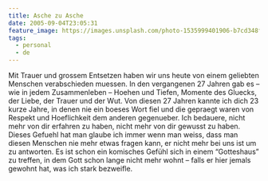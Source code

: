 ```yaml
---
title: Asche zu Asche
date: 2005-09-04T23:05:31
feature_image: https://images.unsplash.com/photo-1535999401906-b7cd348f4e21?ixlib=rb-0.3.5&q=80&fm=jpg&crop=entropy&cs=tinysrgb&w=1080&fit=max&ixid=eyJhcHBfaWQiOjExNzczfQ&s=472f6116d1dd4fbd8d6f5428b7e82644
tags:
  - personal
  - de
---
```


Mit Trauer und grossem Entsetzen haben wir uns heute von einem geliebten Menschen verabschieden muessen. In den vergangenen 27 Jahren gab es – wie in jedem Zusammenleben – Hoehen und Tiefen, Momente des Gluecks, der Liebe, der Trauer und der Wut. Von diesen 27 Jahren kannte ich dich 23 kurze Jahre, in denen nie ein boeses Wort fiel und die gepraegt waren von Respekt und Hoeflichkeit dem anderen gegenueber. Ich bedauere, nicht mehr von dir erfahren zu haben, nicht mehr von dir gewusst zu haben. Dieses Gefuehl hat man glaube ich immer wenn man weiss, dass man diesen Menschen nie mehr etwas fragen kann, er nicht mehr bei uns ist um zu antworten. Es ist schon ein komisches Gefühl sich in einem “Gotteshaus” zu treffen, in dem Gott schon lange nicht mehr wohnt – falls er hier jemals gewohnt hat, was ich stark bezweifle.
